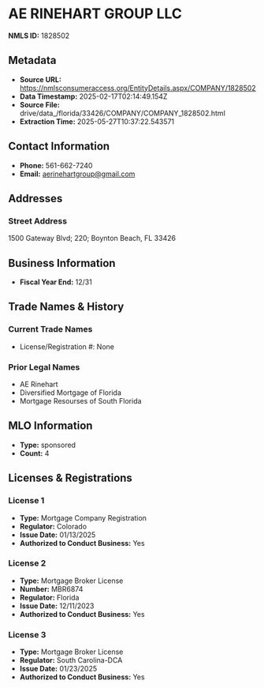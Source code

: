 # AE RINEHART GROUP LLC

**NMLS ID:** 1828502

## Metadata
- **Source URL:** https://nmlsconsumeraccess.org/EntityDetails.aspx/COMPANY/1828502
- **Data Timestamp:** 2025-02-17T02:14:49.154Z
- **Source File:** drive/data_/florida/33426/COMPANY/COMPANY_1828502.html
- **Extraction Time:** 2025-05-27T10:37:22.543571

## Contact Information
- **Phone:** 561-662-7240
- **Email:** aerinehartgroup@gmail.com

## Addresses
### Street Address
1500 Gateway Blvd; 220; Boynton Beach, FL 33426

## Business Information
- **Fiscal Year End:** 12/31

## Trade Names & History
### Current Trade Names
- License/Registration #: None

### Prior Legal Names
- AE Rinehart
- Diversified Mortgage of Florida
- Mortgage Resourses of South Florida

## MLO Information
- **Type:** sponsored
- **Count:** 4

## Licenses & Registrations

### License 1
- **Type:** Mortgage Company Registration
- **Regulator:** Colorado
- **Issue Date:** 01/13/2025
- **Authorized to Conduct Business:** Yes

### License 2
- **Type:** Mortgage Broker License
- **Number:** MBR6874
- **Regulator:** Florida
- **Issue Date:** 12/11/2023
- **Authorized to Conduct Business:** Yes

### License 3
- **Type:** Mortgage Broker License
- **Regulator:** South Carolina-DCA
- **Issue Date:** 01/23/2025
- **Authorized to Conduct Business:** Yes
